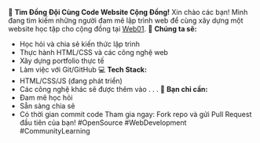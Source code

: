 🌟 **Tìm Đồng Đội Cùng Code Website Cộng Đồng!**
Xin chào các bạn! Mình đang tìm kiếm những người đam mê lập trình web để cùng xây dựng một website học tập cho cộng đồng tại [Web01](https://github.com/ninhlailaptrinh/Web01.git).
🎯 **Chúng ta sẽ:**
- Học hỏi và chia sẻ kiến thức lập trình
- Thực hành HTML/CSS và các công nghệ web
- Xây dựng portfolio thực tế
- Làm việc với Git/GitHub
💻 **Tech Stack:**
- HTML/CSS/JS (đang phát triển)
- Các công nghệ khác sẽ được thêm vào . . . 
🤝 **Bạn chỉ cần:**
- Đam mê học hỏi
- Sẵn sàng chia sẻ
- Có thời gian commit code
Tham gia ngay: Fork repo và gửi Pull Request đầu tiên của bạn! 
#OpenSource #WebDevelopment #CommunityLearning
